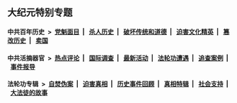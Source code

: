 ## 大纪元特别专题

#### 中共百年历史 &nbsp;>&nbsp; [党魁面目](indexes/nf1176107/README.md?05200430) &nbsp;| &nbsp; [杀人历史](indexes/nf1176106/README.md?05200430) &nbsp;| &nbsp; [破坏传统和道德](indexes/nf1176106/README.md?05200430) &nbsp;| &nbsp; [迫害文化精英](indexes/nf1176111/README.md?05200430) &nbsp;| &nbsp; [篡改历史](indexes/nf1176115/README.md?05200430) &nbsp;| &nbsp; [卖国](indexes/nf1176117/README.md?05200430) 

#### 中共活摘器官 &nbsp;>&nbsp; [热点评论](indexes/nf5879/README.md?05200430) &nbsp;| &nbsp; [国际调查](indexes/nf5947/README.md?05200430) &nbsp;| &nbsp; [最新活动](indexes/nf5883/README.md?05200430) &nbsp;| &nbsp; [法轮功遭遇](indexes/nf5881/README.md?05200430) &nbsp;| &nbsp; [追查案例](indexes/nf5880/README.md?05200430) &nbsp;| &nbsp; [事件报导](indexes/nf5877/README.md?05200430) 

#### 法轮功专辑 &nbsp;>&nbsp; [自焚伪案](indexes/nf5562/README.md?05200430) &nbsp;| &nbsp; [迫害真相](indexes/nf4379/README.md?05200430) &nbsp;| &nbsp; [历史事件回顾](indexes/nf5793/README.md?05200430) &nbsp;| &nbsp; [真相特辑](indexes/nf4389/README.md?05200430) &nbsp;| &nbsp; [社会支持](indexes/nf4386/README.md?05200430) &nbsp;| &nbsp; [大法徒的故事](indexes/nf1147481/README.md?05200430) 


